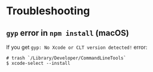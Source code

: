# Troubleshooting

## `gyp` error in `npm install` (macOS)

If you get `gyp: No Xcode or CLT version detected!` error:

```
# trash `/Library/Developer/CommandLineTools`
$ xcode-select --install
```

